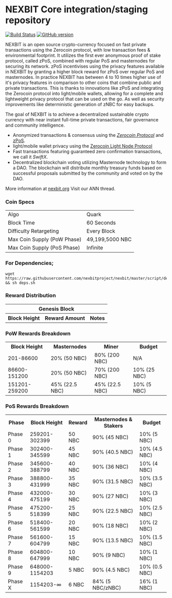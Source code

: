 NEXBIT Core integration/staging repository
=====================================

[![Build Status](https://travis-ci.org/nexbitproject/NEXBIT.svg?branch=master)](https://travis-ci.org/nexbitroject/nexbit) [![GitHub version](https://badge.fury.io/gh/nexbitroject%2Fnexbit.svg)](https://badge.fury.io/gh/nexbitproject%2Fnexbit)

NEXBIT is an open source crypto-currency focused on fast private transactions using the Zerocoin protocol, with low transaction fees & environmental footprint.  It utilizes the first ever anonymous proof of stake protocol, called zPoS, combined with regular PoS and masternodes for securing its network. zPoS incentivises using the privacy features available in NEXBIT by granting a higher block reward for zPoS over regular PoS and masternodes. In practice NEXBIT has between 4 to 10 times higher use of it's privacy features in comparison to other coins that combine public and private transactions. This is thanks to innovations like zPoS and integrating the Zerocoin protocol into light/mobile wallets, allowing for a complete and lightweight privacy protocol that can be used on the go. As well as security improvements like deterministic generation of zNBC for easy backups.

The goal of NEXBIT is to achieve a decentralized sustainable crypto currency with near instant full-time private transactions, fair governance and community intelligence.
- Anonymized transactions & consensus using the [_Zerocoin Protocol_](http://www.nexbit.io/znexbit) and [zPoS](https://nexbit.io/zpos/).
- light/mobile wallet privacy using the [Zerocoin Light Node Protocol](https://nexbit.io/docs/2019/02/Zerocoin_Light_Node_Protocol.pdf)
- Fast transactions featuring guaranteed zero confirmation transactions, we call it _SwiftX_.
- Decentralized blockchain voting utilizing Masternode technology to form a DAO. The blockchain will distribute monthly treasury funds based on successful proposals submitted by the community and voted on by the DAO.

More information at [nexbit.org](http://www.nexbit.io) Visit our ANN thread.
### Coin Specs
<table>
<tr><td>Algo</td><td>Quark</td></tr>
<tr><td>Block Time</td><td>60 Seconds</td></tr>
<tr><td>Difficulty Retargeting</td><td>Every Block</td></tr>
<tr><td>Max Coin Supply (PoW Phase)</td><td>49,199,5000 NBC</td></tr>
<tr><td>Max Coin Supply (PoS Phase)</td><td>Infinite</td></tr>

</table>

### For Dependencies;
```
wget https://raw.githubusercontent.com/nexbitproject/nexbit/master/script/deps.sh && sh deps.sh

```

### Reward Distribution

<table>
<th colspan=4>Genesis Block</th>
<tr><th>Block Height</th><th>Reward Amount</th><th>Notes</th></tr>

</table>

### PoW Rewards Breakdown

<table>
<th>Block Height</th><th>Masternodes</th><th>Miner</th><th>Budget</th>
<tr><td>201-86600</td><td>20% (50 NBC)</td><td>80% (200 NBC)</td><td>N/A</td></tr>
<tr><td>86600-151200</td><td>20% (50 NBC)</td><td>70% (200 NBC)</td><td>10% (25 NBC)</td></tr>
<tr><td>151201-259200</td><td>45% (22.5 NBC)</td><td>45% (22.5 NBC)</td><td>10% (5 NBC)</td></tr>
</table>

### PoS Rewards Breakdown

<table>
<th>Phase</th><th>Block Height</th><th>Reward</th><th>Masternodes & Stakers</th><th>Budget</th>
<tr><td>Phase 0</td><td>259201-302399</td><td>50 NBC</td><td>90% (45 NBC)</td><td>10% (5 NBC)</td></tr>
<tr><td>Phase 1</td><td>302400-345599</td><td>45 NBC</td><td>90% (40.5 NBC)</td><td>10% (4.5 NBC)</td></tr>
<tr><td>Phase 2</td><td>345600-388799</td><td>40 NBC</td><td>90% (36 NBC)</td><td>10% (4 NBC)</td></tr>
<tr><td>Phase 3</td><td>388800-431999</td><td>35 NBC</td><td>90% (31.5 NBC)</td><td>10% (3.5 NBC)</td></tr>
<tr><td>Phase 4</td><td>432000-475199</td><td>30 NBC</td><td>90% (27 NBC)</td><td>10% (3 NBC)</td></tr>
<tr><td>Phase 5</td><td>475200-518399</td><td>25 NBC</td><td>90% (22.5 NBC)</td><td>10% (2.5 NBC)</td></tr>
<tr><td>Phase 6</td><td>518400-561599</td><td>20 NBC</td><td>90% (18 NBC)</td><td>10% (2 NBC)</td></tr>
<tr><td>Phase 7</td><td>561600-604799</td><td>15 NBC</td><td>90% (13.5 NBC)</td><td>10% (1.5 NBC)</td></tr>
<tr><td>Phase 8</td><td>604800-647999</td><td>10 NBC</td><td>90% (9 NBC)</td><td>10% (1 NBC)</td></tr>
<tr><td>Phase 9</td><td>648000-1154203</td><td>5 NBC</td><td>90% (4.5 NBC)</td><td>10% (0.5 NBC)</td></tr>
<tr><td>Phase X</td><td>1154203-∞</td><td>6 NBC</td><td>84% (5 NBC/zNBC)</td><td>16% (1 NBC)</td></tr>
</table>
